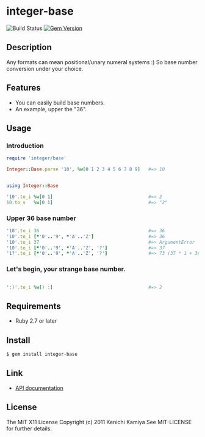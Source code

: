 integer-base
=============

![Build Status](https://github.com/kachick/integer-base/actions/workflows/test_behaviors.yml/badge.svg?branch=main)
[![Gem Version](https://badge.fury.io/rb/integer-base.svg)](http://badge.fury.io/rb/integer-base)

Description
-----------

Any formats can mean positional/unary numeral systems :)
So base number conversion under your choice.

Features
--------

* You can easily build base numbers.
* An example, upper the "36".

Usage
-----

### Introduction

```ruby
require 'integer/base'

Integer::Base.parse '10', %w[0 1 2 3 4 5 6 7 8 9]   #=> 10


using Integer::Base

'10'.to_i %w[0 1]                                   #=> 2
10.to_s   %w[0 1]                                   #=> "2"
```

### Upper 36 base number

```ruby
'10'.to_i 36                                        #=> 36
'10'.to_i [*'0'..'9', *'A'..'Z']                    #=> 36
'10'.to_i 37                                        #=> ArgumentError
'10'.to_i [*'0'..'9', *'A'..'Z', '?']               #=> 37
'1?'.to_i [*'0'..'9', *'A'..'Z', '?']               #=> 73 (37 * 1 + 36 * 1)
```

### Let's begin, your strange base number.

```ruby

':)'.to_i %w[) :]                                   #=> 2
```

Requirements
-------------

* Ruby 2.7 or later

Install
-------

```bash
$ gem install integer-base
```

Link
----

* [API documentation](https://kachick.github.io/integer-base/)

License
--------

The MIT X11 License
Copyright (c) 2011 Kenichi Kamiya
See MIT-LICENSE for further details.
